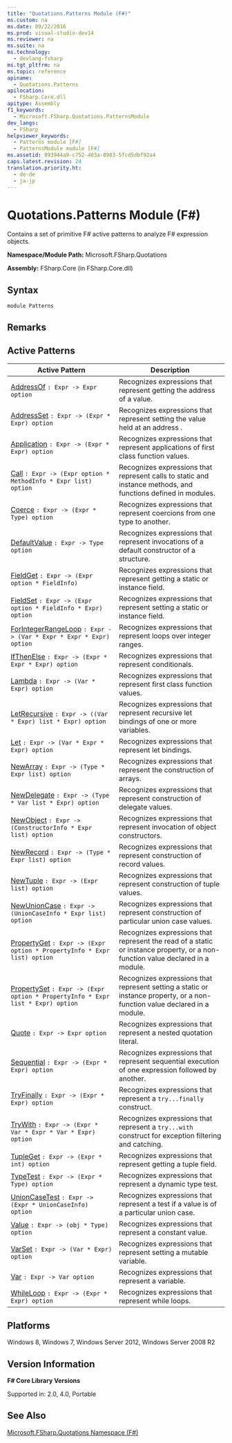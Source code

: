 ```yaml
---
title: "Quotations.Patterns Module (F#)"
ms.custom: na
ms.date: 09/22/2016
ms.prod: visual-studio-dev14
ms.reviewer: na
ms.suite: na
ms.technology: 
  - devlang-fsharp
ms.tgt_pltfrm: na
ms.topic: reference
apiname: 
  - Quotations.Patterns
apilocation: 
  - FSharp.Core.dll
apitype: Assembly
f1_keywords: 
  - Microsoft.FSharp.Quotations.PatternsModule
dev_langs: 
  - FSharp
helpviewer_keywords: 
  - Patterns module [F#]
  - PatternsModule module [F#]
ms.assetid: 093944a9-c752-403a-8983-5fcd5dbf92a4
caps.latest.revision: 24
translation.priority.ht: 
  - de-de
  - ja-jp
---
```

# Quotations.Patterns Module (F#)
Contains a set of primitive F# active patterns to analyze F# expression objects.  
  
 **Namespace/Module Path:** Microsoft.FSharp.Quotations  
  
 **Assembly:** FSharp.Core (in FSharp.Core.dll)  
  
## Syntax  
  
```  
module Patterns  
```  
  
## Remarks  
  
## Active Patterns  
  
|Active Pattern|Description|  
|--------------------|-----------------|  
|[AddressOf](../vs140/patterns.addressof-active-pattern--fsharp-.md)  `: Expr -> Expr option`|Recognizes expressions that represent getting the address of a value.|  
|[AddressSet](../vs140/patterns.addressset-active-pattern--fsharp-.md)  `: Expr -> (Expr * Expr) option`|Recognizes expressions that represent setting the value held at an address .|  
|[Application](../vs140/patterns.application-active-pattern--fsharp-.md)  `: Expr -> (Expr * Expr) option`|Recognizes expressions that represent applications of first class function values.|  
|[Call](../vs140/patterns.call-active-pattern--fsharp-.md)  `: Expr -> (Expr option * MethodInfo * Expr list) option`|Recognizes expressions that represent calls to static and instance methods, and functions defined in modules.|  
|[Coerce](../vs140/patterns.coerce-active-pattern--fsharp-.md)  `: Expr -> (Expr * Type) option`|Recognizes expressions that represent coercions from one type to another.|  
|[DefaultValue](../vs140/patterns.defaultvalue-active-pattern--fsharp-.md)  `: Expr -> Type option`|Recognizes expressions that represent invocations of a default constructor of a structure.|  
|[FieldGet](../vs140/patterns.fieldget-active-pattern--fsharp-.md)  `: Expr -> (Expr option * FieldInfo)`|Recognizes expressions that represent getting a static or instance field.|  
|[FieldSet](../vs140/patterns.fieldset-active-pattern--fsharp-.md)  `: Expr -> (Expr option * FieldInfo * Expr) option`|Recognizes expressions that represent setting a static or instance field.|  
|[ForIntegerRangeLoop](../vs140/patterns.forintegerrangeloop-active-pattern--fsharp-.md)  `: Expr -> (Var * Expr * Expr * Expr) option`|Recognizes expressions that represent loops over integer ranges.|  
|[IfThenElse](../vs140/patterns.ifthenelse-active-pattern--fsharp-.md)  `: Expr -> (Expr * Expr * Expr) option`|Recognizes expressions that represent conditionals.|  
|[Lambda](../vs140/patterns.lambda-active-pattern--fsharp-.md)  `: Expr -> (Var * Expr) option`|Recognizes expressions that represent first class function values.|  
|[LetRecursive](../vs140/patterns.letrecursive-active-pattern--fsharp-.md)  `: Expr -> ((Var * Expr) list * Expr) option`|Recognizes expressions that represent recursive let bindings of one or more variables.|  
|[Let](../vs140/patterns.let-active-pattern--fsharp-.md)  `: Expr -> (Var * Expr * Expr) option`|Recognizes expressions that represent let bindings.|  
|[NewArray](../vs140/patterns.newarray-active-pattern--fsharp-.md)  `: Expr -> (Type * Expr list) option`|Recognizes expressions that represent the construction of arrays.|  
|[NewDelegate](../vs140/patterns.newdelegate-active-pattern--fsharp-.md)  `: Expr -> (Type * Var list * Expr) option`|Recognizes expressions that represent construction of delegate values.|  
|[NewObject](../vs140/patterns.newobject-active-pattern--fsharp-.md)  `: Expr -> (ConstructorInfo * Expr list) option`|Recognizes expressions that represent invocation of object constructors.|  
|[NewRecord](../vs140/patterns.newrecord-active-pattern--fsharp-.md)  `: Expr -> (Type * Expr list) option`|Recognizes expressions that represent construction of record values.|  
|[NewTuple](../vs140/patterns.newtuple-active-pattern--fsharp-.md)  `: Expr -> (Expr list) option`|Recognizes expressions that represent construction of tuple values.|  
|[NewUnionCase](../vs140/patterns.newunioncase-active-pattern--fsharp-.md)  `: Expr -> (UnionCaseInfo * Expr list) option`|Recognizes expressions that represent construction of particular union case values.|  
|[PropertyGet](../vs140/patterns.propertyget-active-pattern--fsharp-.md)  `: Expr -> (Expr option * PropertyInfo * Expr list) option`|Recognizes expressions that represent the read of a static or instance property, or a non-function value declared in a module.|  
|[PropertySet](../vs140/patterns.propertyset-active-pattern--fsharp-.md)  `: Expr -> (Expr option * PropertyInfo * Expr list * Expr) option`|Recognizes expressions that represent setting a static or instance property, or a non-function value declared in a module.|  
|[Quote](../vs140/patterns.quote-active-pattern--fsharp-.md)  `: Expr -> Expr option`|Recognizes expressions that represent a nested quotation literal.|  
|[Sequential](../vs140/patterns.sequential-active-pattern--fsharp-.md)  `: Expr -> (Expr * Expr) option`|Recognizes expressions that represent sequential execution of one expression followed by another.|  
|[TryFinally](../vs140/patterns.tryfinally-active-pattern--fsharp-.md)  `: Expr -> (Expr * Expr) option`|Recognizes expressions that represent a `try...finally` construct.|  
|[TryWith](../vs140/patterns.trywith-active-pattern--fsharp-.md)  `: Expr -> (Expr * Var * Expr * Var * Expr) option`|Recognizes expressions that represent a `try...with` construct for exception filtering and catching.|  
|[TupleGet](../vs140/patterns.tupleget-active-pattern--fsharp-.md)  `: Expr -> (Expr * int) option`|Recognizes expressions that represent getting a tuple field.|  
|[TypeTest](../vs140/patterns.typetest-active-pattern--fsharp-.md)  `: Expr -> (Expr * Type) option`|Recognizes expressions that represent a dynamic type test.|  
|[UnionCaseTest](../vs140/patterns.unioncasetest-active-pattern--fsharp-.md)  `: Expr -> (Expr * UnionCaseInfo) option`|Recognizes expressions that represent a test if a value is of a particular union case.|  
|[Value](../vs140/patterns.value-active-pattern--fsharp-.md)  `: Expr -> (obj * Type) option`|Recognizes expressions that represent a constant value.|  
|[VarSet](../vs140/patterns.varset-active-pattern--fsharp-.md)  `: Expr -> (Var * Expr) option`|Recognizes expressions that represent setting a mutable variable.|  
|[Var](../vs140/patterns.var-active-pattern--fsharp-.md)  `: Expr -> Var option`|Recognizes expressions that represent a variable.|  
|[WhileLoop](../vs140/patterns.whileloop-active-pattern--fsharp-.md)  `: Expr -> (Expr * Expr) option`|Recognizes expressions that represent while loops.|  
  
## Platforms  
 Windows 8, Windows 7, Windows Server 2012, Windows Server 2008 R2  
  
## Version Information  
 **F# Core Library Versions**  
  
 Supported in: 2.0, 4.0, Portable  
  
## See Also  
 [Microsoft.FSharp.Quotations Namespace (F#)](../vs140/microsoft.fsharp.quotations-namespace--fsharp-.md)